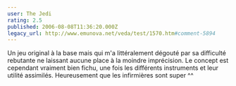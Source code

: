 ```yaml
---
user: The Jedi
rating: 2.5
published: 2006-08-08T11:36:20.000Z
legacy_url: http://www.emunova.net/veda/test/1570.htm#comment-5894
---
```

Un jeu original à la base mais qui m'a littéralement dégouté par sa difficulté rebutante ne laissant aucune place à la moindre imprécision. Le concept est cependant vraiment bien fichu, une fois les différents instruments et leur utilité assimilés.
Heureusement que les infirmières sont super ^^